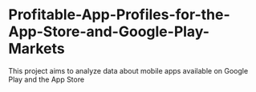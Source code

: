 # Profitable-App-Profiles-for-the-App-Store-and-Google-Play-Markets
This project aims to analyze data about mobile apps available on Google Play and the App Store

